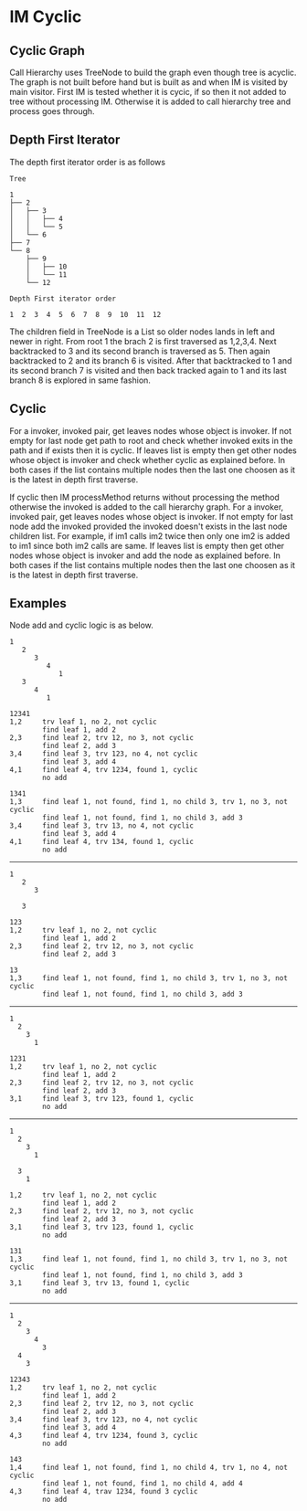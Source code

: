 # IM Cyclic

## Cyclic Graph

Call Hierarchy uses TreeNode to build the graph even though tree is acyclic. The graph is not built before hand but is built as and when IM is visited by main visitor. First IM is tested whether it is cycic, if so then it not added to tree without processing IM. Otherwise it is added to call hierarchy tree and process goes through.

## Depth First Iterator

The depth first iterator order is as follows

    Tree

    1
    ├── 2
    │   ├── 3
    │   │   ├── 4
    │   │   └── 5
    │   └── 6
    ├── 7
    └── 8
        ├── 9
        │   ├── 10
        │   └── 11
        └── 12

    Depth First iterator order

    1  2  3  4  5  6  7  8  9  10  11  12

The children field in TreeNode is a List so older nodes lands in left and newer in right. From root 1 the brach 2 is first traversed as 1,2,3,4. Next backtracked to 3 and its second branch is traversed as 5. Then again backtracked to 2 and its branch 6 is visited. After that backtracked to 1 and its second branch 7 is visited and then back tracked again to 1 and its last branch 8 is explored in same fashion.

## Cyclic

For a invoker, invoked pair, get leaves nodes whose object is invoker. If not empty for last node get path to root and check whether invoked exits in the path and if exists then it is cyclic. If leaves list is empty then get other nodes whose object is invoker and check whether cyclic as explained before. In both cases if the list contains multiple nodes then the last one choosen as it is the latest in depth first traverse.

If cyclic then IM processMethod returns without processing the method otherwise the invoked is added to the call hierarchy graph. For a invoker, invoked pair, get leaves nodes whose object is invoker. If not empty for last node add the invoked provided the invoked doesn't exists in the last node children list. For example, if im1 calls im2 twice then only one im2 is added to im1 since both im2 calls are same. If leaves list is empty then get other nodes whose object is invoker and add the node as explained before. In both cases if the list contains multiple nodes then the last one choosen as it is the latest in depth first traverse.

## Examples

Node add and cyclic logic is as below.

    1
       2
          3
             4
                1
       3
          4
             1

    12341
    1,2     trv leaf 1, no 2, not cyclic
            find leaf 1, add 2
    2,3     find leaf 2, trv 12, no 3, not cyclic
            find leaf 2, add 3
    3,4     find leaf 3, trv 123, no 4, not cyclic
            find leaf 3, add 4
    4,1     find leaf 4, trv 1234, found 1, cyclic
            no add

    1341
    1,3     find leaf 1, not found, find 1, no child 3, trv 1, no 3, not cyclic
            find leaf 1, not found, find 1, no child 3, add 3
    3,4     find leaf 3, trv 13, no 4, not cyclic
            find leaf 3, add 4
    4,1     find leaf 4, trv 134, found 1, cyclic
            no add

-----------

    1
       2
          3

       3

    123
    1,2     trv leaf 1, no 2, not cyclic
            find leaf 1, add 2
    2,3     find leaf 2, trv 12, no 3, not cyclic
            find leaf 2, add 3

    13
    1,3     find leaf 1, not found, find 1, no child 3, trv 1, no 3, not cyclic
            find leaf 1, not found, find 1, no child 3, add 3

-----------

    1
      2
        3
          1

    1231
    1,2     trv leaf 1, no 2, not cyclic
            find leaf 1, add 2
    2,3     find leaf 2, trv 12, no 3, not cyclic
            find leaf 2, add 3
    3,1     find leaf 3, trv 123, found 1, cyclic
            no add

-----------

    1
      2
        3
          1

      3
        1

    1,2     trv leaf 1, no 2, not cyclic
            find leaf 1, add 2
    2,3     find leaf 2, trv 12, no 3, not cyclic
            find leaf 2, add 3
    3,1     find leaf 3, trv 123, found 1, cyclic
            no add

    131
    1,3     find leaf 1, not found, find 1, no child 3, trv 1, no 3, not cyclic
            find leaf 1, not found, find 1, no child 3, add 3
    3,1     find leaf 3, trv 13, found 1, cyclic
            no add

-----------

    1
      2
        3
          4
            3
      4
        3

    12343
    1,2     trv leaf 1, no 2, not cyclic
            find leaf 1, add 2
    2,3     find leaf 2, trv 12, no 3, not cyclic
            find leaf 2, add 3
    3,4     find leaf 3, trv 123, no 4, not cyclic
            find leaf 3, add 4
    4,3     find leaf 4, trv 1234, found 3, cyclic
            no add

    143
    1,4     find leaf 1, not found, find 1, no child 4, trv 1, no 4, not cyclic
            find leaf 1, not found, find 1, no child 4, add 4
    4,3     find leaf 4, trav 1234, found 3 cyclic
            no add